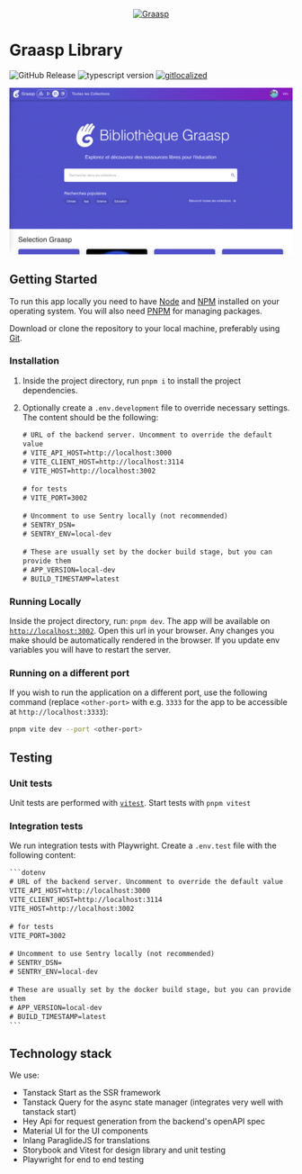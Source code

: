 <p align="center">
  <a href="https://library.graasp.org/">
    <img alt="Graasp" src="https://avatars3.githubusercontent.com/u/43075056" width="300">
  </a>
</p>

# Graasp Library

![GitHub Release](https://img.shields.io/github/release/graasp/graasp-library)
![typescript version](https://img.shields.io/github/package-json/dependency-version/graasp/graasp-library/dev/typescript)
[![gitlocalized](https://gitlocalize.com/repo/8977/whole_project/badge.svg)](https://gitlocalize.com/repo/8977?utm_source=badge)

<p align="center">
  <img
    alt="Screenshot"
    src="https://raw.githubusercontent.com/graasp/graasp-library/main/docs/assets/screenshot.png"
    width="900"
  >
</p>

## Getting Started

To run this app locally you need to have [Node](https://nodejs.org) and
[NPM](https://www.npmjs.com) installed on your operating system. You will also need [PNPM](https://pnpm.io/installation) for managing packages.

Download or clone the repository to your local machine, preferably using [Git](https://git-scm.com).

### Installation

1. Inside the project directory, run `pnpm i` to install the project dependencies.
1. Optionally create a `.env.development` file to override necessary settings. The content should be the following:

    ```dotenv
    # URL of the backend server. Uncomment to override the default value
    # VITE_API_HOST=http://localhost:3000
    # VITE_CLIENT_HOST=http://localhost:3114
    # VITE_HOST=http://localhost:3002

    # for tests
    # VITE_PORT=3002

    # Uncomment to use Sentry locally (not recommended)
    # SENTRY_DSN=
    # SENTRY_ENV=local-dev

    # These are usually set by the docker build stage, but you can provide them
    # APP_VERSION=local-dev
    # BUILD_TIMESTAMP=latest
    ```

### Running Locally

Inside the project directory, run: `pnpm dev`.
The app will be available on [`http://localhost:3002`](http://localhost:3002). Open this url in your browser. Any changes you make should be automatically rendered in the browser.
If you update env variables you will have to restart the server.

### Running on a different port

If you wish to run the application on a different port, use the following command (replace `<other-port>` with e.g. `3333` for the app to be accessible at `http://localhost:3333`):

```sh
pnpm vite dev --port <other-port>
```

## Testing

### Unit tests

Unit tests are performed with [`vitest`](https://vitest.dev/).
Start tests with `pnpm vitest`

### Integration tests

We run integration tests with Playwright.
Create a `.env.test` file with the following content:

    ```dotenv
    # URL of the backend server. Uncomment to override the default value
    VITE_API_HOST=http://localhost:3000
    VITE_CLIENT_HOST=http://localhost:3114
    VITE_HOST=http://localhost:3002

    # for tests
    VITE_PORT=3002

    # Uncomment to use Sentry locally (not recommended)
    # SENTRY_DSN=
    # SENTRY_ENV=local-dev

    # These are usually set by the docker build stage, but you can provide them
    # APP_VERSION=local-dev
    # BUILD_TIMESTAMP=latest
    ```

## Technology stack

We use:

- Tanstack Start as the SSR framework
- Tanstack Query for the async state manager (integrates very well with tanstack start)
- Hey Api for request generation from the backend's openAPI spec
- Material UI for the UI components
- Inlang ParaglideJS for translations
- Storybook and Vitest for design library and unit testing
- Playwright for end to end testing
